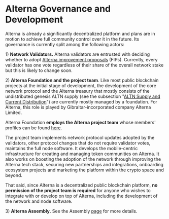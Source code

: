 # Alterna Governance and Development

Alterna is already a significantly decentralized platform and plans are in motion to achieve full community control over it in the future. Its governance is currently split among the following actors:

1\) **Network Validators.** Alterna validators are entrusted with deciding whether to adopt [Alterna improvement proposals](https://docs.alternanetwork.org/general/fips) (FIPs).  Currently, every validator has one vote regardless of their share of the overall network stake but this is likely to change soon.

2\) **Alterna Foundation and the project team**. Like most public blockchain projects at the initial stage of development, the development of the core network protocol and the Alterna treasury that mostly consists of the undistributed genesis ALTN supply (see the subsection "[ALTN Supply and Current Distribution](https://docs.alternanetwork.org/general/fuse-token/fuse-supply-and-current-distribution)") are currently mostly managed by a foundation. For Alterna, this role is played by Gibraltar-incorporated company Alterna Limited.

Alterna Foundation **employs the Alterna project team** whose members' profiles can be found [here](https://alternanetwork.org/about).

The project team implements network protocol updates adopted by the validators, other protocol changes that do not require validator votes, maintains the full node software. It develops the mobile-centric infrastructure for creating and managing token communities on Alterna. It also works on boosting the adoption of the network through improving the Alterna tech stack, securing new partnerships and integrations, onboarding ecosystem projects and marketing the platform within the crypto space and beyond.

That said, since Alterna is a decentralized public blockchain platform, **no permission of the project team is required** for anyone who wishes to integrate with or develop on top of Alterna, including the development of the network and node software.

3\) **Alterna Assembly.** See the Assembly [page](https://docs.alternanetwork.org/general/fuse-governance/fuse-assembly) for more details.  &#x20;
